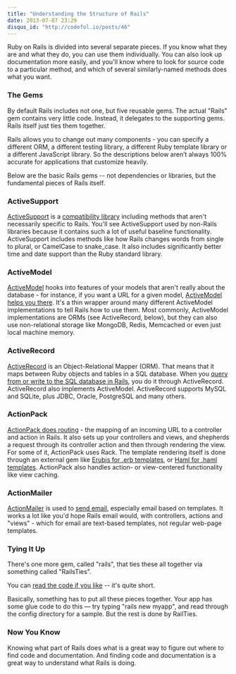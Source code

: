 ```yaml
---
title: "Understanding the Structure of Rails"
date: 2013-07-07 23:29
disqus_id: "http://codefol.io/posts/46"
---
```

Ruby on Rails is divided into several separate pieces. If you know what they are and what they do, you can use them individually. You can also look up documentation more easily, and you'll know where to look for source code to a particular method, and which of several similarly-named methods does what you want.

### The Gems

By default Rails includes not one, but five reusable gems. The actual "Rails" gem contains very little code. Instead, it delegates to the supporting gems. Rails itself just ties them together.

Rails allows you to change out many components - you can specify a different ORM, a different testing library, a different Ruby template library or a different JavaScript library. So the descriptions below aren’t always 100% accurate for applications that customize heavily.

Below are the basic Rails gems -- not dependencies or libraries, but the fundamental pieces of Rails itself.

### ActiveSupport

<a href="http://guides.rubyonrails.org/active_support_core_extensions.html">ActiveSupport</a> is a <a href="https://github.com/rails/rails/tree/master/activesupport">compatibility library</a> including methods that aren't necessarily specific to Rails. You'll see ActiveSupport used by non-Rails libraries because it contains such a lot of useful baseline functionality. ActiveSupport includes methods like how Rails changes words from single to plural, or CamelCase to snake_case. It also includes significantly better time and date support than the Ruby standard library.

### ActiveModel

<a href="https://github.com/rails/rails/tree/master/activemodel">ActiveModel</a> hooks into features of your models that aren't really about the database - for instance, if you want a URL for a given model, <a href="http://yehudakatz.com/2010/01/10/activemodel-make-any-ruby-object-feel-like-activerecord/">ActiveModel helps you there</a>. It's a thin wrapper around many different ActiveModel implementations to tell Rails how to use them. Most commonly, ActiveModel implementations are ORMs (see ActiveRecord, below), but they can also use non-relational storage like MongoDB, Redis, Memcached or even just local machine memory.

### ActiveRecord

<a href="http://api.rubyonrails.org/classes/ActiveRecord/Base.html">ActiveRecord</a> is an Object-Relational Mapper (ORM). That means that it maps between Ruby objects and tables in a SQL database. When you <a href="http://guides.rubyonrails.org/active_record_querying.html">query from or write to the SQL database in Rails</a>, you do it through ActiveRecord. ActiveRecord also implements ActiveModel. ActiveRecord supports MySQL and SQLite, plus JDBC, Oracle, PostgreSQL and many others.

### ActionPack

<a href="https://github.com/rails/rails/tree/master/actionpack">ActionPack does routing</a> - the mapping of an incoming URL to a controller and action in Rails. It also sets up your controllers and views, and shepherds a request through its controller action and then through rendering the view. For some of it, ActionPack uses Rack. The template rendering itself is done through an external gem like <a href="http://www.kuwata-lab.com/erubis/">Erubis for .erb templates</a>, or <a href="http://haml.info/">Haml for .haml templates</a>. ActionPack also handles action- or view-centered functionality like view caching.

### ActionMailer

<a href="http://api.rubyonrails.org/classes/ActionMailer/Base.html">ActionMailer</a> is used to <a href="http://guides.rubyonrails.org/action_mailer_basics.html">send email</a>, especially email based on templates. It works a lot like you'd hope Rails email would, with controllers, actions and "views" - which for email are text-based templates, not regular web-page templates.

### Tying It Up

There's one more gem, called "rails", that ties these all together via something called "RailsTies".

You can <a href="https://github.com/rails/rails/tree/master/railties">read the code if you like</a> -- it's quite short.

Basically, something has to put all these pieces together. Your app has some glue code to do this &mdash; try typing "rails new myapp", and read through the config directory for a sample. But the rest is done by RailTies.

### Now You Know

Knowing what part of Rails does what is a great way to figure out where to find code and documentation. And finding code and documentation is a great way to understand what Rails is doing.

